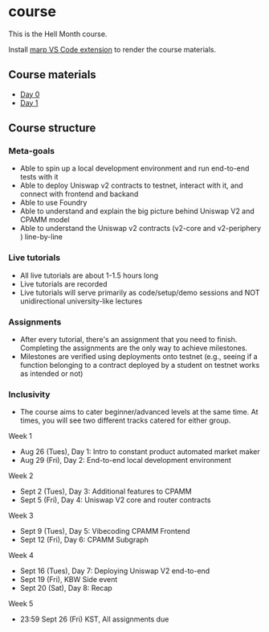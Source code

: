 # course

This is the Hell Month course.

Install [marp VS Code extension](https://marketplace.visualstudio.com/items?itemName=marp-team.marp-vscode) to render the course materials.

## Course materials

- [Day 0](./Day0.md)
- [Day 1](./Day1.md)

## Course structure

### Meta-goals

- Able to spin up a local development environment and run end-to-end tests with it
- Able to deploy Uniswap v2 contracts to testnet, interact with it, and connect with frontend and backand
- Able to use Foundry
- Able to understand and explain the big picture behind Uniswap V2 and CPAMM model
- Able to understand the Uniswap v2 contracts (v2-core and v2-periphery ) line-by-line

### Live tutorials

- All live tutorials are about 1-1.5 hours long
- Live tutorials are recorded
- Live tutorials will serve primarily as code/setup/demo sessions and NOT unidirectional university-like lectures

### Assignments

- After every tutorial, there's an assignment that you need to finish. Completing the assignments are the only way to achieve milestones.
- Milestones are verified using deployments onto testnet (e.g., seeing if a function belonging to a contract deployed by a student on testnet works as intended or not)

### Inclusivity

- The course aims to cater beginner/advanced levels at the same time. At times, you will see two different tracks catered for either group.

Week 1
- Aug 26 (Tues), Day 1: Intro to constant product automated market maker
- Aug 29 (Fri), Day 2: End-to-end local development environment

Week 2
- Sept 2 (Tues), Day 3: Additional features to CPAMM
- Sept 5 (Fri), Day 4: Uniswap V2 core and router contracts

Week 3
- Sept 9 (Tues), Day 5: Vibecoding CPAMM Frontend
- Sept 12 (Fri), Day 6: CPAMM Subgraph

Week 4
- Sept 16 (Tues), Day 7: Deploying Uniswap V2 end-to-end
- Sept 19 (Fri), KBW Side event
- Sept 20 (Sat), Day 8: Recap

Week 5
- 23:59 Sept 26 (Fri) KST, All assignments due
